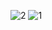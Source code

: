 ![2](https://github.com/user-attachments/assets/b7b06f9d-352b-438f-adbe-002d6ff5699f)
![1](https://github.com/user-attachments/assets/265644fa-b148-44b8-ae3c-39aedd593f7b)


